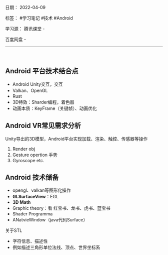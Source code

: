 日期： 2022-04-09

标签： #学习笔记 #技术  #Android 

学习源： 
腾讯课堂 - 

百度网盘 - 

---
<br>

## Android 平台技术结合点
- Android Unity交互，交互
- Valkan、OpenGL
- Rust
- 3D特效：Sharder编程，着色器
- 动画本质：KeyFrame（关键帧）、动画优化


## Android VR常见需求分析
Unity导出的3D模型，Android平台实现加载、渲染、触控、传感器等操作
1. Render obj
2. Gesture opertion 手势
3. Gyroscope etc.


## Android 技术储备
- opengl、valkan等图形化操作
- **GLSurfaceView**：EGL
- **3D Math**
- Graphic theory：看 红宝书、龙书、虎书、蓝宝书
- Shader Programma
- ANatvieWindow（java代码Surface）


关于STL
- 字符信息、描述性
- 例如描述三角形单位法线、顶点、世界坐标系